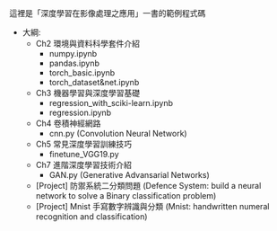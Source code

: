 這裡是「深度學習在影像處理之應用」一書的範例程式碼
- 大綱:
  - Ch2 環境與資料科學套件介紹
    - numpy.ipynb
    - pandas.ipynb
    - torch_basic.ipynb
    - torch_dataset&net.ipynb
  - Ch3 機器學習與深度學習基礎
    - regression_with_sciki-learn.ipynb
    - regression.ipynb
  - Ch4 卷積神經網路
    - cnn.py (Convolution Neural Network)
  - Ch5 常見深度學習訓練技巧
    - finetune_VGG19.py
  - Ch7 進階深度學習技術介紹
    - GAN.py (Generative Advansarial Networks)
  - [Project] 防禦系統二分類問題 (Defence System: build a neural network to solve a Binary classification problem) 
  - [Project] Mnist 手寫數字辨識與分類 (Mnist: handwritten numeral recognition and classification)